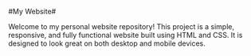 #My Website#

Welcome to my personal website repository! This project is a simple, responsive, and fully functional website built using HTML and CSS. It is designed to look great on both desktop and mobile devices.
